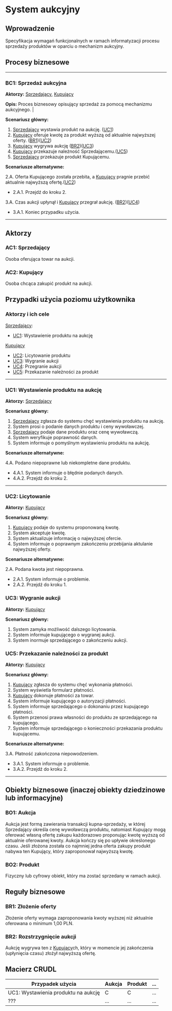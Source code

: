 # System aukcyjny

## Wprowadzenie

Specyfikacja wymagań funkcjonalnych w ramach informatyzacji procesu sprzedaży produktów w oparciu o mechanizm aukcyjny. 

## Procesy biznesowe

---
<a id="bc1"></a>
### BC1: Sprzedaż aukcyjna 

**Aktorzy:** [Sprzedający](#ac1), [Kupujący](#ac2)

**Opis:** Proces biznesowy opisujący sprzedaż za pomocą mechanizmu aukcyjnego. |

**Scenariusz główny:**
1. [Sprzedający](#ac1) wystawia produkt na aukcję. ([UC1](#uc1))
2. [Kupujący](#ac2) oferuje kwotę za produkt wyższą od aktualnie najwyższej oferty. ([BR1](#br1))([UC2](#uc2))
3. [Kupujący](#ac2) wygrywa aukcję ([BR2](#br2))([UC3](#uc3))
4. [Kupujący](#ac2) przekazuje należność Sprzedającemu.([UC5](#uc5))
5. [Sprzedający](#ac1) przekazuje produkt Kupującemu.

**Scenariusze alternatywne:** 

2.A. Oferta Kupującego została przebita, a [Kupujący](#ac2) pragnie przebić aktualnie najwyższą ofertę.([UC2](#uc2))
* 2.A.1. Przejdź do kroku 2.

3.A. Czas aukcji upłynął i [Kupujący](#ac2) przegrał aukcję. ([BR2](#br2))([UC4](#uc4))
* 3.A.1. Koniec przypadku użycia.

---

## Aktorzy

<a id="ac1"></a>
### AC1: Sprzedający

Osoba oferująca towar na aukcji.

<a id="ac2"></a>
### AC2: Kupujący

Osoba chcąca zakupić produkt na aukcji.


## Przypadki użycia poziomu użytkownika

### Aktorzy i ich cele

[Sprzedający](#ac1):
* [UC1](#uc1): Wystawienie produktu na aukcję
 

[Kupujący](#ac2)
* [UC2](#uc2): Licytowanie produktu
* [UC3](#uc3): Wygranie aukcji
* [UC4](#uc4): Przegranie aukcji
* [UC5](#uc5): Przekazanie należności za produkt
---
<a id="uc1"></a>
### UC1: Wystawienie produktu na aukcję

**Aktorzy:** [Sprzedający](#ac1)

**Scenariusz główny:**
1. [Sprzedający](#ac1) zgłasza do systemu chęć wystawienia produktu na aukcję.
2. System prosi o podanie danych produktu i ceny wywoławczej.
3. [Sprzedający](#ac1) podaje dane produktu oraz cenę wywoławczą.
4. System weryfikuje poprawność danych.
5. System informuje o pomyślnym wystawieniu produktu na aukcję.

**Scenariusze alternatywne:** 

4.A. Podano niepoprawne lub niekompletne dane produktu.
* 4.A.1. System informuje o błędnie podanych danych.
* 4.A.2. Przejdź do kroku 2.

---

<a id="uc2"></a>
### UC2: Licytowanie

**Aktorzy:** [Kupujący](#ac2)

**Scenariusz główny:**
1. [Kupujący](#ac2) podaje do systemu proponowaną kwotę.
2. System akceptuje kwotę.
3. System aktualizuje informację o najwyższej ofercie.
4. System informuje o poprawnym zakończeniu przebijania aktulanie najwyższej oferty.

**Scenariusze alternatywne:** 

2.A. Podana kwota jest niepoprawna.
* 2.A.1. System informuje o problemie.
* 2.A.2. Przejdź do kroku 1.

<a id="uc4"></a>
### UC3: Wygranie aukcji

**Aktorzy:** [Kupujący](#ac2)

**Scenariusz główny:**
1. System zamyka możliwość dalszego licytowania.
2. System informuje kupującego o wygranej aukcji.
3. System inormuje sprzedającego o zakończeniu aukcji.

<a id="uc5"></a>
### UC5: Przekazanie należności za produkt

**Aktorzy:** [Kupujący](#ac2)

**Scenariusz główny:**
1. [Kupujący](#ac2) zgłasza do systemu chęć wykonania płatności.
2. System wyświetla formularz płatności.
3. [Kupujący](#ac2) dokonuje płatności za towar.
4. System informuje kupującego o autoryzacji płatności.
5. System informuje sprzedającego o dokonaniu przez kupującego płatności.
6. System przenosi prawa własności do produktu ze sprzedającego na kupującego.
7. System informuje sprzedającego o konieczności przekazania produktu kupującemu.

**Scenariusze alternatywne:** 

3.A. Płatność zakończona niepowodzeniem.
* 3.A.1. System informuje o problemie.
* 3.A.2. Przejdź do kroku 2.
---
## Obiekty biznesowe (inaczej obiekty dziedzinowe lub informacyjne)

### BO1: Aukcja

Aukcja jest formą zawierania transakcji kupna-sprzedaży, w której Sprzedający określa cenę wywoławczą produktu, natomiast Kupujący mogą oferować własną ofertę zakupu każdorazowo proponując kwotę wyższą od aktualnie oferowanej kwoty. Aukcja kończy się po upływie określonego czasu. Jeśli złożona została co najmniej jedna oferta zakupy produkt nabywa ten Kupujący, który zaproponował najwyższą kwotę. 

### BO2: Produkt

Fizyczny lub cyfrowy obiekt, który ma zostać sprzedany w ramach aukcji.

## Reguły biznesowe

<a id="br1"></a>
### BR1: Złożenie oferty

Złożenie oferty wymaga zaproponowania kwoty wyższej niż aktualnie oferowana o minimum 1,00 PLN.


<a id="br2"></a>
### BR2: Rozstrzygnięcie aukcji

Aukcję wygrywa ten z [Kupujący](#ac2)ch, który w momencie jej zakończenia (upłynięcia czasu) złożył najwyższą ofertę.

## Macierz CRUDL


| Przypadek użycia                                  | Aukcja | Produkt | ... |
| ------------------------------------------------- | ------ | ------- | --- |
| UC1: Wystawienia produktu na aukcję               |    C   |    C    | ... |
| ???                                               |  ...   |  ...    | ... |


